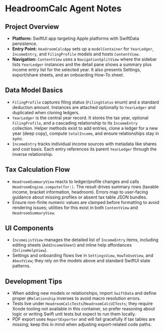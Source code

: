 # HeadroomCalc Agent Notes

## Project Overview
- **Platform:** SwiftUI app targeting Apple platforms with SwiftData persistence.
- **Entry Point:** `HeadroomCalcApp` sets up a `modelContainer` for `YearLedger`, `IncomeEntry`, and `FilingProfile` models and hosts `ContentView`.
- **Navigation:** `ContentView` uses a `NavigationSplitView` where the sidebar lists `YearLedger` instances and the detail pane shows a summary plus income entry list for the selected year. It also presents Settings, export/share sheets, and an onboarding How-To sheet.

## Data Model Basics
- `FilingProfile` captures filing status (`FilingStatus` enum) and a standard deduction amount. Instances are attached optionally to `YearLedger` and duplicated when cloning ledgers.
- `YearLedger` is the central year record. It stores the tax year, optional `FilingProfile`, and a cascading relationship to its `IncomeEntry` collection. Helper methods exist to add entries, clone a ledger for a new year (deep copy), compute `totalIncome`, and ensure relationships stay in sync.
- `IncomeEntry` tracks individual income sources with metadata like shares and cost basis. Each entry references its parent `YearLedger` through the inverse relationship.

## Tax Calculation Flow
- `HeadroomSummaryView` reacts to ledger/profile changes and calls `HeadroomEngine.compute(for:)`. The result drives summary rows (taxable income, bracket information, headroom). Errors map to user-facing guidance about missing profiles or absent tax table JSON bundles.
- Ensure non-finite numeric values are clamped before formatting to avoid rendering issues; utilities for this exist in both `ContentView` and `HeadroomSummaryView`.

## UI Components
- `IncomeListView` manages the detailed list of `IncomeEntry` items, including editing sheets (`AddIncomeSheet`) and inline help affordances (`InlineHelpView`).
- Settings and onboarding flows live in `SettingsView`, `HowToUseView`, and `AboutView`; they rely on the models above and standard SwiftUI state patterns.

## Development Tips
- When adding new models or relationships, import `SwiftData` and define proper `@Relationship` inverses to avoid macro resolution errors.
- Tests live under `HeadroomCalcTests`/`HeadroomCalcUITests`; they require Xcode tooling not available in this container, so prefer reasoning about logic or writing Swift unit tests but expect to run them locally.
- PDF export uses `ReportExporter` and will fail gracefully if tax tables are missing; keep this in mind when adjusting export-related code paths.
